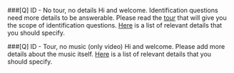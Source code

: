 ###[Q] ID - No tour, no details
Hi and welcome. Identification questions need more details to be answerable. Please read the [tour](https://musicfans.stackexchange.com/tour) that will give you the scope of identification questions. [Here](https://musicfans.meta.stackexchange.com/questions/350/what-should-i-do-to-improve-my-identification-question) is a list of relevant details that you should specify.

###[Q] ID - Tour, no music (only video)
Hi and welcome. Please add more details about the music itself. [Here](https://musicfans.meta.stackexchange.com/questions/350/what-should-i-do-to-improve-my-identification-question) is a list of relevant details that you should specify.
